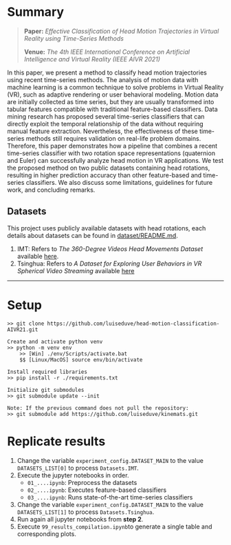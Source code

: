 # Summary

> **Paper:** *Effective Classification of Head Motion Trajectories in Virtual Reality using Time-Series Methods*
> 
> **Venue:** *The 4th IEEE International Conference on Artificial Intelligence and Virtual Reality (IEEE AIVR 2021)*

In this paper, we present a method to classify head motion trajectories using recent time-series methods. The analysis of motion data with machine learning is a common technique to solve problems in Virtual Reality (VR), such as adaptive rendering or user behavioral modeling. Motion data are initially collected as time series, but they are usually transformed into tabular features compatible with traditional feature-based classifiers. Data mining research has proposed several time-series classifiers that can directly exploit the temporal relationship of the data without requiring manual feature extraction. Nevertheless, the effectiveness of these time-series methods still requires validation on real-life problem domains. Therefore, this paper demonstrates how a pipeline that combines a recent time-series classifier with two rotation space representations (quaternion and Euler) can successfully analyze head motion in VR applications. We test the proposed method on two public datasets containing head rotations, resulting in higher prediction accuracy than other feature-based and time-series classifiers. We also discuss some limitations, guidelines for future work, and concluding remarks.

## Datasets

This project uses publicly available datasets with head rotations, each  details about datasets can be found in [dataset/README.md](/dataset/README.md).

1. IMT: Refers to *The 360-Degree Videos Head Movements Dataset* available [here](https://dl.acm.org/doi/10.1145/3083187.3083215).
2. Tsinghua: Refers to *A Dataset for Exploring User Behaviors in VR Spherical Video Streaming* available [here](https://dl.acm.org/do/10.1145/3192423/abs/)

---

# Setup

```console
>> git clone https://github.com/luiseduve/head-motion-classification-AIVR21.git

Create and activate python venv
>> python -m venv env
    >> [Win] ./env/Scripts/activate.bat
    $$ [Linux/MacOS] source env/bin/activate

Install required libraries
>> pip install -r ./requirements.txt

Initialize git submodules
>> git submodule update --init

Note: If the previous command does not pull the repository:
>> git submodule add https://github.com/luiseduve/kinemats.git
```

# Replicate results

1. Change the variable `experiment_config.DATASET_MAIN` to the value `DATASETS_LIST[0]` to process `Datasets.IMT`.
2. Execute the jupyter notebooks in order.
    - `01_....ipynb`: Preprocess the datasets
    - `02_....ipynb`: Executes feature-based classifiers
    - `03_....ipynb`: Runs state-of-the-art time-series classifiers
3. Change the variable `experiment_config.DATASET_MAIN` to the value `DATASETS_LIST[1]` to process `Datasets.Tsinghua`.
4. Run again all jupyter notebooks from **step 2**.
5. Execute `99_results_compilation.ipynb`to generate a single table and corresponding plots.